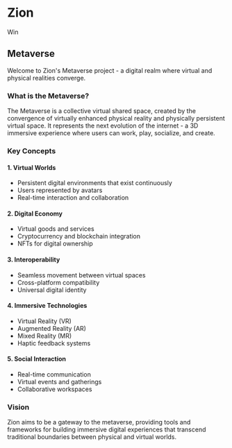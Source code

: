 # Zion
Win

## Metaverse

Welcome to Zion's Metaverse project - a digital realm where virtual and physical realities converge.

### What is the Metaverse?

The Metaverse is a collective virtual shared space, created by the convergence of virtually enhanced physical reality and physically persistent virtual space. It represents the next evolution of the internet - a 3D immersive experience where users can work, play, socialize, and create.

### Key Concepts

#### 1. Virtual Worlds
- Persistent digital environments that exist continuously
- Users represented by avatars
- Real-time interaction and collaboration

#### 2. Digital Economy
- Virtual goods and services
- Cryptocurrency and blockchain integration
- NFTs for digital ownership

#### 3. Interoperability
- Seamless movement between virtual spaces
- Cross-platform compatibility
- Universal digital identity

#### 4. Immersive Technologies
- Virtual Reality (VR)
- Augmented Reality (AR)
- Mixed Reality (MR)
- Haptic feedback systems

#### 5. Social Interaction
- Real-time communication
- Virtual events and gatherings
- Collaborative workspaces

### Vision

Zion aims to be a gateway to the metaverse, providing tools and frameworks for building immersive digital experiences that transcend traditional boundaries between physical and virtual worlds.
